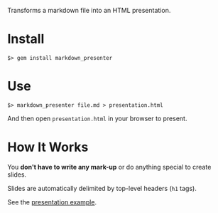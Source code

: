 Transforms a markdown file into an HTML presentation.

# Install

    $> gem install markdown_presenter

# Use

    $> markdown_presenter file.md > presentation.html

And then open `presentation.html` in your browser to present.

# How It Works
You __don't have to write any mark-up__ or do anything special to create slides.

Slides are automatically delimited by top-level headers (`h1` tags).

See the [presentation example](example.html).

